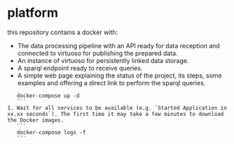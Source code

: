 # platform
this repository contains a docker with:  
  - The data processing pipeline with an API ready for data reception and connected to virtuoso for publishing the prepared data.  
  - An instance of virtuoso for persistently linked data storage.   
  - A sparql endpoint ready to receive queries.  
  - A simple web page explaining the status of the project, its steps, some examples and offering a direct link to perform the sparql queries.


 ```
    docker-compose up -d
    ```
1. Wait for all services to be available (e.g. `Started Application in xx.xx seconds`). The first time it may take a few minutes to download the Docker images.
    ```
    docker-compose logs -f
	```